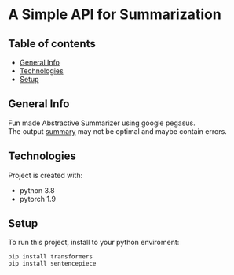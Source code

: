 # A Simple API for Summarization 

## Table of contents 
* [General Info](#general-Info)
* [Technologies](#technologies)
* [Setup](#setup)

## General Info 
Fun made Abstractive Summarizer using google pegasus.\
The output <u>summary</u> may not be optimal and maybe contain errors.


## Technologies 
Project is created with:

* python 3.8
* pytorch 1.9

## Setup
To run this project, install to your python enviroment:
```
pip install transformers
pip install sentencepiece
```
